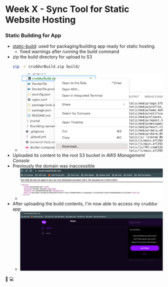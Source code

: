 # Week X - Sync Tool for Static Website Hosting

### Static Building for App
- [static-build](https://github.com/erdookuhwa/aws-bootcamp-cruddur-2023/blob/b6f531940fd9bd74b2b4231cfd24d31e3f3bb9cc/bin/frontend/static-build): used for packaging/building app ready for static hosting.
  - fixed warnings after running the build command
- zip the build directory for upload to S3
  ```sh
  zip -r cruddurBuild.zip build/
  ```
  - ![image](https://github.com/erdookuhwa/aws-bootcamp-cruddur-2023/blob/5fe8eccc37c64acb0ac11334eb8ca2d3adf18a6f/_docs/assets/WeekX_downloadBuildZip.png)
- Uploaded its content to the root S3 bucket in _AWS Management Console_
- Previously the domain was inaccessible
  - ![image](https://github.com/erdookuhwa/aws-bootcamp-cruddur-2023/blob/5fe8eccc37c64acb0ac11334eb8ca2d3adf18a6f/_docs/assets/WeekX_domainInAccessible.png)
- After uploading the build contents, I'm now able to access my cruddur app:
  - ![image](https://github.com/erdookuhwa/aws-bootcamp-cruddur-2023/blob/5fe8eccc37c64acb0ac11334eb8ca2d3adf18a6f/_docs/assets/WeekX_domainAccessible.png)
























🚧 💻

